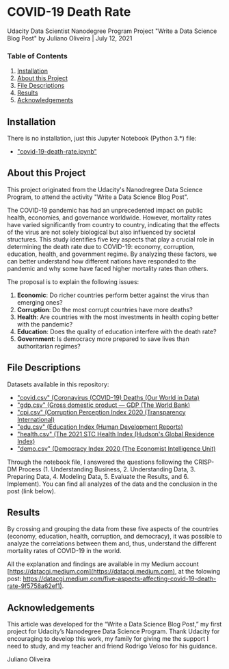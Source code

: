 COVID-19 Death Rate
===================

Udacity Data Scientist Nanodegree Program
Project "Write a Data Science Blog Post"
by Juliano Oliveira | July 12, 2021

### Table of Contents

1. [Installation](#installation)
2. [About this Project](#motivation)
3. [File Descriptions](#files)
4. [Results](#results)
5. [Acknowledgements](#acknowledgements)

## Installation <a name="installation"></a>

There is no installation, just this Jupyter Notebook (Python 3.*) file:

- ["covid-19-death-rate.ipynb"](https://github.com/datacgi/covid-19-death-rate/blob/main/covid-19-death-rate.ipynb)

## About this Project<a name="motivation"></a>

This project originated from the Udacity's Nanodregree Data Science Program, to attend the activity "Write a Data Science Blog Post".

The COVID-19 pandemic has had an unprecedented impact on public health, economies, and governance worldwide. However, mortality rates have varied significantly from country to country, indicating that the effects of the virus are not solely biological but also influenced by societal structures. This study identifies five key aspects that play a crucial role in determining the death rate due to COVID-19: economy, corruption, education, health, and government regime. By analyzing these factors, we can better understand how different nations have responded to the pandemic and why some have faced higher mortality rates than others.

The proposal is to explain the following issues:

1. <b>Economic</b>: Do richer countries perform better against the virus than emerging ones?
2. <b>Corruption</b>: Do the most corrupt countries have more deaths?
3. <b>Health</b>: Are countries with the most investments in health coping better with the pandemic?
4. <b>Education</b>: Does the quality of education interfere with the death rate?
5. <b>Government</b>: Is democracy more prepared to save lives than authoritarian regimes?

## File Descriptions <a name="files"></a>

Datasets available in this repository:

- ["covid.csv" (Coronavirus (COVID-19) Deaths (Our World in Data)](https://ourworldindata.org/covid-deaths/)
- ["gdp.csv" (Gross domestic product — GDP (The World Bank)](https://data.worldbank.org/indicator/NY.GDP.MKTP.CD)
- ["cpi.csv" (Corruption Perception Index 2020 (Transparency International)](https://www.transparency.org/en/cpi/2020/index/bra)
- ["edu.csv" (Education Index (Human Development Reports)](http://hdr.undp.org/en/indicators/103706)
- ["health.csv" (The 2021 STC Health Index (Hudson's Global Residence Index)](https://globalresidenceindex.com/hnwi-index/health-index/)
- ["demo.csv" (Democracy Index 2020 (The Economist Intelligence Unit)](https://www.eiu.com/n/campaigns/democracy-index-2020/)

Through the notebook file, I answered the questions following the CRISP-DM Process (1. Understanding Business, 2. Understanding Data, 3. Preparing Data, 4. Modeling Data, 5. Evaluate the Results, and 6. Implement). You can find all analyzes of the data and the conclusion in the post (link below).  

## Results<a name="results"></a>

By crossing and grouping the data from these five aspects of the countries (economy, education, health, corruption, and democracy), it was possible to analyze the correlations between them and, thus, understand the different mortality rates of COVID-19 in the world.

All the explanation and findings are available in my Medium account [https://datacgi.medium.com](https://datacgi.medium.com), at the folowing post:
[https://datacgi.medium.com/five-aspects-affecting-covid-19-death-rate-9f5758a62ef1)](https://datacgi.medium.com/five-aspects-affecting-covid-19-death-rate-9f5758a62ef1).

## Acknowledgements<a name="acknowledgements"></a>

This article was developed for the “Write a Data Science Blog Post,” my first project for Udacity’s Nanodegree Data Science Program. Thank Udacity for encouraging to develop this work, my family for giving me the support I need to study, and my teacher and friend Rodrigo Veloso for his guidance.

Juliano Oliveira
